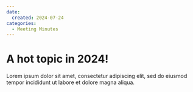 ```yaml
---
date:
  created: 2024-07-24
categories:
  - Meeting Minutes
---
```


# A hot topic in 2024!

Lorem ipsum dolor sit amet, consectetur adipiscing elit, sed do eiusmod
tempor incididunt ut labore et dolore magna aliqua.